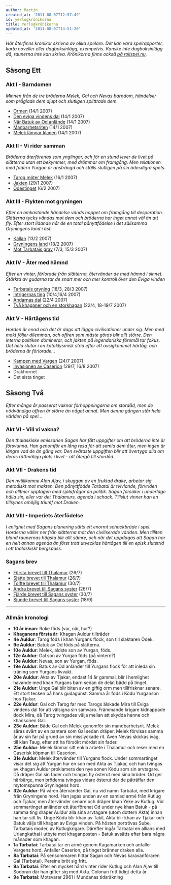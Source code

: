 ```yaml
---
author: Martin
created_at: '2011-08-07T12:57:49'
id: yerlogkrönikorna
title: Yerlogkrönikorna
updated_at: '2011-08-07T13:51:20'
---
```

*Här återfinns krönikor skrivna av olika spelare. Det kan vara spelrapporter, korta noveller eller dagboksinlägg, exempelvis. Kanske inte dagboksinlägg då, raunerna inte kan skriva. Krönikorna finns också [på rollspel.nu].*

## Säsong Ett

### Akt I - Barndomen

*Minnen från de tre bröderna Melek, Gal och Nevas barndom, händelser som präglade dem djupt och slutligen splittrade dem.*

-   [Ormen] (14/1 2007)
-   [Den eviga vindens dal] (14/1 2007)
-   [När Batuk av Od anlände] (14/1 2007)
-   [Manbarhetsriten] (14/1 2007)
-   [Melek lämnar klanen] (14/1 2007)

### Akt II - Vi rider samman

*Bröderna återförenas som ynglingar, och för en stund lever de livet på slätterna utan ett bekymmer, med drömmar om framgång. Men relationen med fadern Yurgan är ansträngd och ställs slutligen på sin ödesdigra spets.*

-   [Tarog möter Melek] (16/1 2007)
-   [Jakten] (29/1 2007)
-   [Ödestinget] (6/2 2007)

### Akt III - Flykten mot gryningen

*Efter en omkastande händelse vänds hoppet om framgång till desperation. Slätterna tycks vändas mot dem och bröderna har inget annat väl än att fly. Efter stort lidande når de en total pånyttfödelse i det sällsamma Gryningens land i öst.*

-   [Källan] (13/2 2007)
-   [Gryningens land] (18/2 2007)
-   [Mot Tarbatais grav] (7/3, 15/3 2007)

### Akt IV - Åter med hämnd

*Efter en vinter, förlorade från slätterna, återvänder de med hämnd i sinnet. Stärkta av gudarna tar de snart mer och mer kontroll över den Eviga vinden*

-   [Tarbatais gryning] (18/3, 28/3 2007)
-   [Intrigernas ting] (10/4,16/4 2007)
-   [Andarnas dal] (22/4 2007)
-   [Två khaganer och en storkhagan] (22/4, 18-19/7 2007)

### Akt V - Härtågens tid

*Horden är enad och det är dags att lägga civilisationer under sig. Men med makt följer dilemman, och offren som måste göras blir allt större. Den interna politiken dominerar, och jakten på legendariska föremål tar fokus. Det hela slutar i en kataklysmisk strid efter ett avsigkommet härtåg, och bröderna är förlorade...*

-   [Kampen med Vargen] (24/7 2007)
-   [Invasionen av Caserion] (29/7, 16/8 2007)
-   Drakhornet
-   Det sista tinget

## Säsong Två

*Efter många år passerat vaknar förhoppningarna om stordåd, men de nödvändiga offren är större än något annat. Men denna gången står hela världen på spel...*

### Akt VI - Vill vi vakna?

*Den thalaskiske emissarien Sagan har fått uppgifter om att bröderna inte är försvunna. Han genomför en lång resa för att samla dem åter, men ingen är längre vad de än gång var. Den svåraste uppgiften blir att övertyga alla om deras rättmätiga plats i livet - att återgå till stordåd.*

### Akt VII - Drakens tid

*Den nytillkomne Alan Ajav, i skuggan av en fruktad drake, arbetar sig metodiskt mot makten. Den pånyttfödde Tarbatai är tvivlande, förvriden och alltmer upptagen med själafrågor än politik. Sagan försöker i underläge hålla sin, eller var det Thalamurs, agenda i schack. Tillslut vinner han en tillsynes omöjlig triumf mot Draken.*

### Akt VIII - Imperiets återfödelse

*I enlighet med Sagans planering sätts ett enormt schackbräde i spel. Horderna väller ner från slätterna mot den civiliserade världen. Men tilliten bland raunernas högsta blir allt sämre, och när det uppdagas att Sagan har en helt annan agenda än först trott utvecklas härtågen till en episk slutstrid i ett thalaskiskt bergspass.*

### Sagans brev

-   [Första brevet till Thalamur] (26/7)
-   [Sjätte brevet till Thalamur] (26/7)
-   [Tolfte brevet till Thalamur] (30/7)
-   [Andra brevet till Sagans syster] (26/7)
-   [Fjärde brevet till Sagans syster] (30/7)
-   [Sjunde brevet till Sagans syster] (18/9)

------------------------------------------------------------------------

### Allmän kronologi

-   **10 år innan**: Roke föds (var, när, hur?)
-   **Khaganens första år**: Khagan Auldur tillträder
-   **4e Auldur**: Tarog föds i khan Yurgans flock, son till slaktaren Ödek.
-   **9e Auldur**: Batuk av Od föds på slätterna.
-   **10e Auldur**: Melek, äldste son av Yurgan, föds.
-   **12e Auldur**: Gal son av Yurgan föds (på vintern?)
-   **13e Auldur**: Nevas, son av Yurgan, föds.
-   **19e Auldur**: Batuk av Od anländer till Yurgans flock för att inleda sin träning som Yurgans livvakt.
-   **20e Auldur**: Akta av Tjakar, endast 14 år gammal, blir i hemlighet havande med khan Yurgans barn sedan de delat bädd på tinget.
-   **21e Auldur**: Unge Gal blir biten av en giftig orm men tillfrisknar senare. Ett stort tecken på hans gudagunst. Samma år föds i Ködu Yurganson hos Tjakar.
-   **22e Auldur**: Gal och Tarog far med Tarogs älskade Mira till Eviga vindens dal för att välsigna sin samvaro. Främmande krigare kidnappade dock Mira, då Tarog tvingades välja mellan att skydda henne och khansonen Gal.
-   **23e Auldur**: Både Gal och Melek genomför sin mandbarhetsrit. Melek såras svårt av en pantera som Gal sedan dräper. Melek förvisas samma år av sin far på grund av sin misslyckade rit. Även Nevas skickas iväg, till klan Taug, efter att ha försökt mördat sin fader.
-   **25e Auldur**: Melek lämnar sitt enkla arbete i Thalamur och reser med en Caserisk köpman till Caserion.
-   **31e Auldur**: Melek återvänder till Yurgans flock. Under sommartinget visar det sig att Yurgan har en son med Akta av Tjakar, och han tvingas av khagan Auldur proklamera den nye sonen Ködu som sin arvtagare. Då dräper Gal sin fader och tvingas fly österut med sina bröder. Od ger härbärge, men bröderna tvingas vidare österut där de påträffar den mytomspunna Gryningens hord.
-   **32e Auldur**: På våren återvänder Gal, nu vid namn Tarbatai, med krigare från Gryningens hord. Han jagas undan av en samlad armé från Kutlug och Tjakar, men återvänder senare och dräper khan Yeke av Kutlug. Vid sommartinget anländer ett återförenat Od under nye khan Batuk - på samma ting dräper Auldur alla sina arvtagare (utom dottern Akta) innan han tar sitt liv. Unge Ködu blir khan av Takil, Akta blir khan av Tjakar och Batuk väljs till khagan av Eviga vinden. På hösten bortrövas Sube, Tarbatais moder, av Kutlugkrigare. Därefter ingår Tarbatai en allians med Uriangkathai i utbyte mot khaganposten - Batuk avsätts efter bara några månader som khagan.
-   **1a Tarbatai**: Tarbatai tar en armé genom Kagamarken och anfaller Vargens hord. Anfaller Caserion, på tinget bränner draken alla.
-   **8a Tarbatai**: På sensommaren hittar Sagan och Nevas karavanföraren Gal (Tarbatai). Pereine bröt sig fritt.
-   **9a Tarbatai**: Efter en mycket hård vinter rider Kutlug och Alan Ajav till Sodoran där han gifter sig med Akta. Colonan fritt tidigt detta år.
-   **9e Tarbatai**: Motsvarar 2961 i Mundanas tidsräkning

  [på rollspel.nu]: http://forum.rollspel.nu/showthreaded.php?Cat=0&Board=kronikor&Number=1026909
  [Ormen]: http://kampanj.ripperdoc.net/yerlog/ormen "Ormen"
  [Den eviga vindens dal]: http://kampanj.ripperdoc.net/yerlog/den-eviga-vindens-dal "Den eviga vindens dal"
  [När Batuk av Od anlände]: http://kampanj.ripperdoc.net/yerlog/nar-batuk-av-od-anlande "När Batuk av Od anlände"
  [Manbarhetsriten]: http://kampanj.ripperdoc.net/yerlog/manbarhetsriten "Manbarhetsriten"
  [Melek lämnar klanen]: http://kampanj.ripperdoc.net/yerlog/melek-lamnar-klanen "Melek lämnar klanen"
  [Tarog möter Melek]: http://kampanj.ripperdoc.net/yerlog/tarog-moter-melek "Tarog möter Melek"
  [Jakten]: http://kampanj.ripperdoc.net/yerlog/jakten "Jakten"
  [Ödestinget]: http://kampanj.ripperdoc.net/yerlog/odestinget "Ödestinget"
  [Källan]: http://kampanj.ripperdoc.net/yerlog/kallan "Källan"
  [Gryningens land]: http://kampanj.ripperdoc.net/yerlog/gryningens-land "Gryningens land"
  [Mot Tarbatais grav]: http://kampanj.ripperdoc.net/yerlog/mot-tarbatais-grav "Mot Tarbatais grav"
  [Tarbatais gryning]: http://kampanj.ripperdoc.net/yerlog/tarbatais-gryning "Tarbatais gryning"
  [Intrigernas ting]: http://kampanj.ripperdoc.net/yerlog/intrigernas-ting "Intrigernas ting"
  [Andarnas dal]: http://kampanj.ripperdoc.net/yerlog/andarnas-dal "Andarnas dal"
  [Två khaganer och en storkhagan]: http://kampanj.ripperdoc.net/yerlog/tva-khaganer-och-en-storkhagan "Två khaganer och en storkhagan"
  [Kampen med Vargen]: http://kampanj.ripperdoc.net/yerlog/kampen-med-vargen "Kampen med Vargen"
  [Invasionen av Caserion]: http://kampanj.ripperdoc.net/yerlog/invasionen-av-caserion "Invasionen av Caserion"
  [Första brevet till Thalamur]: http://kampanj.ripperdoc.net/yerlog/forsta-brevet-till-thalamur "Första brevet till Thalamur"
  [Sjätte brevet till Thalamur]: http://kampanj.ripperdoc.net/yerlog/sjatte-brevet-till-thalamur "Sjätte brevet till Thalamur"
  [Tolfte brevet till Thalamur]: http://kampanj.ripperdoc.net/yerlog/tolfte-brevet-till-thalamur "Tolfte brevet till Thalamur"
  [Andra brevet till Sagans syster]: http://kampanj.ripperdoc.net/yerlog/andra-brevet-till-sagans-syster "Andra brevet till Sagans syster"
  [Fjärde brevet till Sagans syster]: http://kampanj.ripperdoc.net/yerlog/fjarde-brevet-till-sagans-syster "Fjärde brevet till Sagans syster"
  [Sjunde brevet till Sagans syster]: http://kampanj.ripperdoc.net/yerlog/sjunde-brevet-till-sagans-syster "Sjunde brevet till Sagans syster"